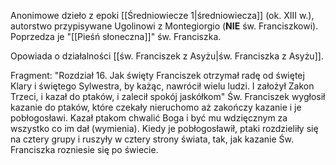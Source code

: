 Anonimowe dzieło z epoki [[Średniowiecze 1|średniowiecza]] (ok. XIII w.), autorstwo przypisywane Ugolinowi z Montegiorgio (**NIE** św. Franciszkowi). Poprzedza je "[[Pieśń słoneczna]]" św. Franciszka.

Opowiada o działalności [[św. Franciszek z Asyżu|św. Franciszka z Asyżu]].

Fragment: "Rozdział 16. Jak święty Franciszek otrzymał radę od świętej Klary i świętego Sylwestra, by każąc, nawrócił wielu ludzi. I założył Zakon Trzeci, i kazał do ptaków, i zalecił spokój jaskółkom"
Św. Franciszek wygłosił kazanie do ptaków, które czekały nieruchomo aż zakończy kazanie i je pobłogosławi. Kazał ptakom chwalić Boga i być mu wdzięcznym za wszystko co im dał (wymienia). Kiedy je pobłogosławił, ptaki rozdzieliły się na cztery grupy i ruszyły w cztery strony świata, tak, jak kazanie Św. Franciszka rozniesie się po świecie.
